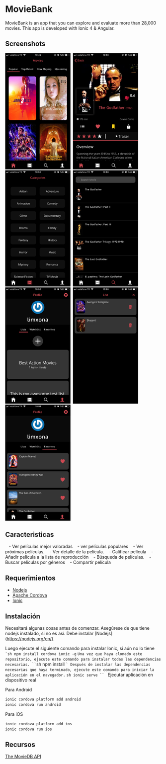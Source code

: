 # MovieBank

MovieBank is an app that you can explore and evaluate more than 28,000 movies. This app is developed with Ionic 4 & Angular.  

## Screenshots

<img src="/screenshots/image1.png" width="210">&nbsp;
<img src="/screenshots/image3.png" width="210">&nbsp;
<img src="/screenshots/image4.png" width="210">&nbsp;
<img src="/screenshots/image5.png" width="210">&nbsp;
<img src="/screenshots/image6.png" width="210">&nbsp;
<img src="/screenshots/image7.png" width="210">&nbsp;
<img src="/screenshots/image8.png" width="210">&nbsp;

## Caracteristicas
   - Ver películas mejor valoradas
   - ver películas populares
   - Ver próximas películas.
   - Ver detalle de la película.
   - Calificar película
   - Añadir película a la lista de reproducción
   - Búsqueda de películas.
   - Buscar películas por géneros
   - Compartir película

## Requerimientos
  - [Nodejs](https://nodejs.org/en/)
  - [Apache Cordova](https://cordova.apache.org/)
  - [Ionic](https://ionicframework.com/)



## Instalación

Necesitará algunas cosas antes de comenzar.
Asegúrese de que tiene nodejs instalado, si no es así. Debe instalar [Nodejs] (https://nodejs.org/en/).

Luego ejecute el siguiente comando para instalar Ionic, si aún no lo tiene
`` `sh
npm install cordova ionic -g
`` `
Una vez que haya clonado este repositorio, ejecute este comando para instalar todas las dependencias necesarias.
`` `sh
npm install
`` `
Después de instalar las dependencias necesarias que haya terminado, ejecute este comando para iniciar la aplicación en el navegador.
`` `sh
ionic serve
`` `
Ejecutar aplicación en dispositivo real

Para Android
```sh
ionic cordova platform add android
ionic cordova run android
```
Para iOS
```sh
ionic cordova platform add ios
ionic cordova run ios
```

## Recursos

[The MovieDB API](https://developers.themoviedb.org/3/getting-started/introduction)


